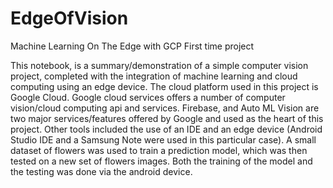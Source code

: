 # EdgeOfVision
Machine Learning On The Edge with GCP
First time project

This notebook, is a summary/demonstration of a simple computer vision project, 
completed with the integration of machine learning and cloud computing using an edge device. 
The cloud platform used in this project is Google Cloud. Google cloud services offers a number 
of computer vision/cloud computing api and services. Firebase, and Auto ML Vision are 
two major services/features offered by Google and used as the heart of this project. 
Other tools included the use of an IDE and an edge device (Android Studio IDE and a Samsung Note 
were used in this particular case). A small dataset of flowers was used to train a prediction model, 
which was then tested on a new set of flowers images. 
Both the training of the model and the testing was done via the android device.

